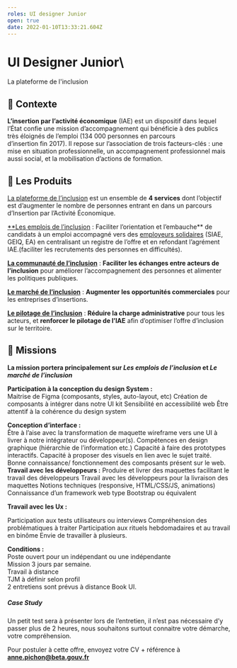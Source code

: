 ```yaml
---
roles: UI designer Junior
open: true
date: 2022-01-10T13:33:21.604Z
---
```

# UI Designer Junior\
La plateforme de l'inclusion

## 👋 Contexte

**L’insertion par l’activité économique** (IAE) est un dispositif dans lequel l’État confie une mission d’accompagnement qui bénéficie à des publics très éloignés de l’emploi (134 000 personnes en parcours d’insertion fin 2017). Il repose sur l’association de trois facteurs-clés : une mise en situation professionnelle, un accompagnement professionnel mais aussi social, et la mobilisation d’actions de formation.

## 🧨 Les Produits

[La plateforme de l’inclusion](https://inclusion.beta.gouv.fr/) est un ensemble de **4 services** dont l’objectif est d’augmenter le nombre de personnes entrant en dans un parcours d’Insertion par l’Activité Économique.

[\*\*Les emplois de l’inclusion](https://emplois.inclusion.beta.gouv.fr/) : Faciliter l’orientation et l’embauche\*\* de candidats à un emploi accompagné vers des [employeurs solidaires](https://doc.inclusion.beta.gouv.fr/presentation/employeurs-solidaires) (SIAE, GEIQ, EA) en centralisant un registre de l’offre et en refondant l’agrément IAE.(faciliter les recrutements des personnes en difficultés).

**[La communauté de l’inclusion](https://communaute.inclusion.beta.gouv.fr/)** : **Faciliter les échanges entre acteurs de l’inclusion** pour améliorer l’accompagnement des personnes et alimenter les politiques publiques.

**[Le marché de l’inclusion](https://lemarche.inclusion.beta.gouv.fr/)** : **Augmenter les opportunités commerciales** pour les entreprises d’insertions.

**[Le pilotage de l’inclusion](https://pilotage.inclusion.beta.gouv.fr/)** : **Réduire la charge administrative** pour tous les acteurs, et **renforcer le pilotage de l’IAE** afin d’optimiser l’offre d’inclusion sur le territoire.

## 🔧 Missions

**La mission portera principalement sur *Les emplois de l’inclusion* et *Le marché de l’inclusion***

**Participation à la conception du design System :** \
Maitrise de Figma (composants, styles, auto-layout, etc) Création de composants à intégrer dans notre UI kit Sensibilité en accessibilité web Être attentif à la cohérence du design system

**Conception d’interface :**\
Être à l’aise avec la transformation de maquette wireframe vers une UI à livrer à notre intégrateur ou développeur(s). Compétences en design graphique (hiérarchie de l’information etc.) Capacité à faire des prototypes interactifs. Capacité à proposer des visuels en lien avec le sujet traité. Bonne connaissance/ fonctionnement des composants présent sur le web. **Travail avec les développeurs :** Produire et livrer des maquettes facilitant le travail des développeurs Travail avec les développeurs pour la livraison des maquettes Notions techniques (responsive, HTML/CSS/JS, animations) Connaissance d’un framework web type Bootstrap ou équivalent

**Travail avec les Ux :**

Participation aux tests utilisateurs ou interviews Compréhension des problématiques à traiter Participation aux rituels hebdomadaires et au travail en binôme Envie de travailler à plusieurs.

**Conditions :**\
Poste ouvert pour un indépendant ou une indépendante \
Mission 3 jours par semaine.\
Travail à distance\
TJM à définir selon profil\
2 entretiens sont prévus à distance Book UI.

##### Case Study

Un petit test sera à présenter lors de l’entretien, il n’est pas nécessaire d’y passer plus de 2 heures, nous souhaitons surtout connaitre votre démarche, votre compréhension.

Pour postuler à cette offre, envoyez votre CV + référence à **[anne.pichon@beta.gouv.fr](mailto:anne.pichon@beta.gouv.fr)**